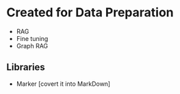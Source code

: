 # Created for Data Preparation

- RAG
- Fine tuning
- Graph RAG

## Libraries
  - Marker [covert it into MarkDown]
